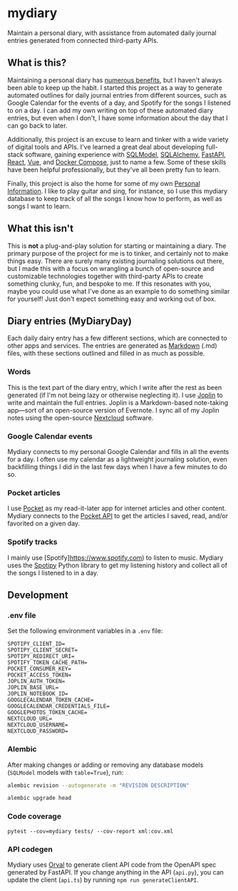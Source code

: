 # mydiary

Maintain a personal diary, with assistance from automated daily journal entries generated from connected third-party APIs.

## What is this?

Maintaining a personal diary has [numerous benefits](https://lifehacker.com/why-you-should-keep-a-journal-and-how-to-start-yours-1547057185), but I haven't always been able to keep up the habit. I started this project as a way to generate automated outlines for daily journal entries from different sources, such as Google Calendar for the events of a day, and Spotify for the songs I listened to on a day. I can add my own writing on top of these automated diary entries, but even when I don't, I have some information about the day that I can go back to later.

Additionally, this project is an excuse to learn and tinker with a wide variety of digital tools and APIs. I've learned a great deal about developing full-stack software, gaining experience with [SQLModel](https://sqlmodel.tiangolo.com/), [SQLAlchemy](https://www.sqlalchemy.org/), [FastAPI](https://fastapi.tiangolo.com/), [React](https://react.dev/), [Vue](https://vuejs.org/), and [Docker Compose](https://docs.docker.com/compose/), just to name a few. Some of these skills have been helpful professionally, but they've all been pretty fun to learn.

Finally, this project is also the home for some of my own [Personal Information](https://en.wikipedia.org/wiki/Personal_information_management). I like to play guitar and sing, for instance, so I use this mydiary database to keep track of all the songs I know how to perform, as well as songs I want to learn.

## What this isn't

This is **not** a plug-and-play solution for starting or maintaining a diary. The primary purpose of the project for me is to tinker, and certainly not to make things easy. There are surely many existing journaling solutions out there, but I made this with a focus on wrangling a bunch of open-source and customizable technologies together with third-party APIs to create something clunky, fun, and bespoke to me. If this resonates with you, maybe you could use what I've done as an example to do something similar for yourself! Just don't expect something easy and working out of box.

## Diary entries (MyDiaryDay)

Each daily dairy entry has a few different sections, which are connected to other apps and services. The entries are generated as [Markdown](https://en.wikipedia.org/wiki/Markdown) (.md) files, with these sections outlined and filled in as much as possible.

### Words

This is the text part of the diary entry, which I write after the rest as been generated (if I'm not being lazy or otherwise neglecting it). I use [Joplin](https://joplinapp.org/) to write and maintain the full entries. Joplin is a Markdown-based note-taking app—sort of an open-source version of Evernote. I sync all of my Joplin notes using the open-source [Nextcloud](https://nextcloud.com/) software.

### Google Calendar events

Mydiary connects to my personal Google Calendar and fills in all the events for a day. I often use my calendar as a lightweight journaling solution, even backfilling things I did in the last few days when I have a few minutes to do so.

### Pocket articles

I use [Pocket](https://getpocket.com) as my read-it-later app for internet articles and other content. Mydiary connects to the [Pocket API](https://getpocket.com/developer/) to get the articles I saved, read, and/or favorited on a given day.

### Spotify tracks

I mainly use [Spotify]https://www.spotify.com) to listen to music. Mydiary uses the [Spotipy](https://pypi.org/project/spotipy/) Python library to get my listening history and collect all of the songs I listened to in a day.

## Development

### .env file

Set the following environment variables in a `.env` file:

```
SPOTIPY_CLIENT_ID=
SPOTIPY_CLIENT_SECRET=
SPOTIPY_REDIRECT_URI=
SPOTIFY_TOKEN_CACHE_PATH=
POCKET_CONSUMER_KEY=
POCKET_ACCESS_TOKEN=
JOPLIN_AUTH_TOKEN=
JOPLIN_BASE_URL=
JOPLIN_NOTEBOOK_ID=
GOOGLECALENDAR_TOKEN_CACHE=
GOOGLECALENDAR_CREDENTIALS_FILE=
GOOGLEPHOTOS_TOKEN_CACHE=
NEXTCLOUD_URL=
NEXTCLOUD_USERNAME=
NEXTCLOUD_PASSWORD=
```
### Alembic

After making changes or adding or removing any database models (`SQLModel` models with `table=True`), run:

```sh
alembic revision --autogenerate -m "REVISION DESCRIPTION"

alembic upgrade head
```

### Code coverage

`pytest --cov=mydiary tests/ --cov-report xml:cov.xml`

### API codegen

Mydiary uses [Orval](https://orval.dev/) to generate client API code from the OpenAPI spec generated by FastAPI. If you change anything in the API (`api.py`), you can update the client (`api.ts`) by running `npm run generateClientAPI`.